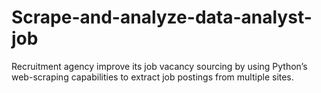 # Scrape-and-analyze-data-analyst-job
Recruitment agency improve its job vacancy sourcing by using Python’s web-scraping capabilities to extract job postings from multiple sites.
